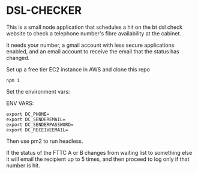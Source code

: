 # DSL-CHECKER

This is a small node application that schedules a hit on the bt dsl check website to check a telephone number's fibre availability at the cabinet.

It needs your number, a gmail account with less secure applications enabled, and an email account to receive the email that the status has changed.

Set up a free tier EC2 instance in AWS and clone this repo

`npm i`

Set the environment vars:

ENV VARS:
```
export DC_PHONE=
export DC_SENDEREMAIL=
export DC_SENDERPASSWORD=
export DC_RECEIVEEMAIL=
```

Then use pm2 to run headless.

If the status of the FTTC A or B changes from waiting list to something else it will email the recipient up to 5 times, and then proceed to log only if that number is hit.
